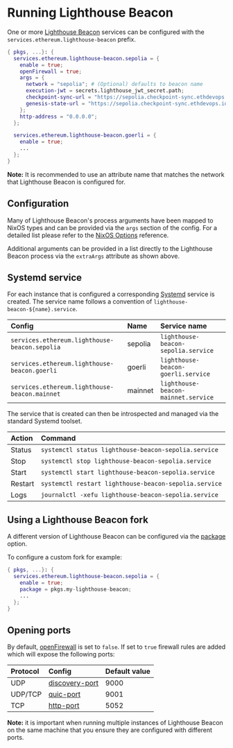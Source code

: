 # Running Lighthouse Beacon

One or more [Lighthouse Beacon](https://lighthouse-book.sigmaprime.io/intro.html) services can be configured with the `services.ethereum.lighthouse-beacon` prefix.

```nix title="server.nix"
{ pkgs, ...}: {
  services.ethereum.lighthouse-beacon.sepolia = {
    enable = true;
    openFirewall = true;
    args = {
      network = "sepolia"; # (Optional) defaults to beacon name
      execution-jwt = secrets.lighthouse_jwt_secret.path;
      checkpoint-sync-url = "https://sepolia.checkpoint-sync.ethdevops.io";
      genesis-state-url = "https://sepolia.checkpoint-sync.ethdevops.io";
    };
    http-address = "0.0.0.0";
  };

  services.ethereum.lighthouse-beacon.goerli = {
    enable = true;
    ...
  };
}
```

**Note:** It is recommended to use an attribute name that matches the network that Lighthouse Beacon is configured for.

## Configuration

Many of Lighthouse Beacon's process arguments have been mapped to NixOS types and can be provided via the `args` section of the config.
For a detailed list please refer to the [NixOS Options](./modules/lighthouse-beacon.md) reference.

Additional arguments can be provided in a list directly to the Lighthouse Beacon process via the `extraArgs` attribute as shown above.

## Systemd service

For each instance that is configured a corresponding [Systemd](https://systemd.io/) service is created. The service name
follows a convention of `lighthouse-beacon-${name}.service`.

| Config                                        | Name    | Service name                        |
| :-------------------------------------------- | :------ | :---------------------------------- |
| `services.ethereum.lighthouse-beacon.sepolia` | sepolia | `lighthouse-beacon-sepolia.service` |
| `services.ethereum.lighthouse-beacon.goerli`  | goerli  | `lighthouse-beacon-goerli.service`  |
| `services.ethereum.lighthouse-beacon.mainnet` | mainnet | `lighthouse-beacon-mainnet.service` |

The service that is created can then be introspected and managed via the standard Systemd toolset.

| Action  | Command                                               |
| :------ | :---------------------------------------------------- |
| Status  | `systemctl status lighthouse-beacon-sepolia.service`  |
| Stop    | `systemctl stop lighthouse-beacon-sepolia.service`    |
| Start   | `systemctl start lighthouse-beacon-sepolia.service`   |
| Restart | `systemctl restart lighthouse-beacon-sepolia.service` |
| Logs    | `journalctl -xefu lighthouse-beacon-sepolia.service`  |

## Using a Lighthouse Beacon fork

A different version of Lighthouse Beacon can be configured via the [package](./modules/lighthouse-beacon.md#servicesethereumlighthouse-beaconnamepackage) option.

To configure a custom fork for example:

```nix title="server.nix"
{ pkgs, ...}: {
  services.ethereum.lighthouse-beacon.sepolia = {
    enable = true;
    package = pkgs.my-lighthouse-beacon;
    ...
  };
}
```

## Opening ports

By default, [openFirewall](./modules/lighthouse-beacon.md#servicesethereumlighthouse-beaconnameopenfirewall) is set to `false`.
If set to `true` firewall rules are added which will expose the following ports:

| Protocol | Config                                                                                                   | Default value |
| :------- | :------------------------------------------------------------------------------------------------------- | :------------ |
| UDP      | [discovery-port](./modules/lighthouse-beacon.md#servicesethereumlighthouse-beaconnameargsdiscovery-port) | 9000          |
| UDP/TCP  | [quic-port](./modules/lighthouse-beacon.md#servicesethereumlighthouse-beaconnameargsquic-port)           | 9001          |
| TCP      | [http-port](./modules/lighthouse-beacon.md#servicesethereumlighthouse-beaconnameargshttp-port)           | 5052          |

**Note:** it is important when running multiple instances of Lighthouse Beacon on the same machine that you ensure they are configured
with different ports.
